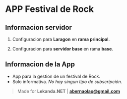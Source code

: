 # APP Festival de Rock

## Informacion servidor

1. Configuracion para **Laragon** en **rama principal**.

2. Configuracion para **servidor base** en rama **base**.

## Informacion de la App

- App para la gestion de un festival de Rock.   
- Solo informativa. *No hay singun tipo de subscripción*.   




> Made for **Lekanda.NET** | **abernaolao@gmail.com**



